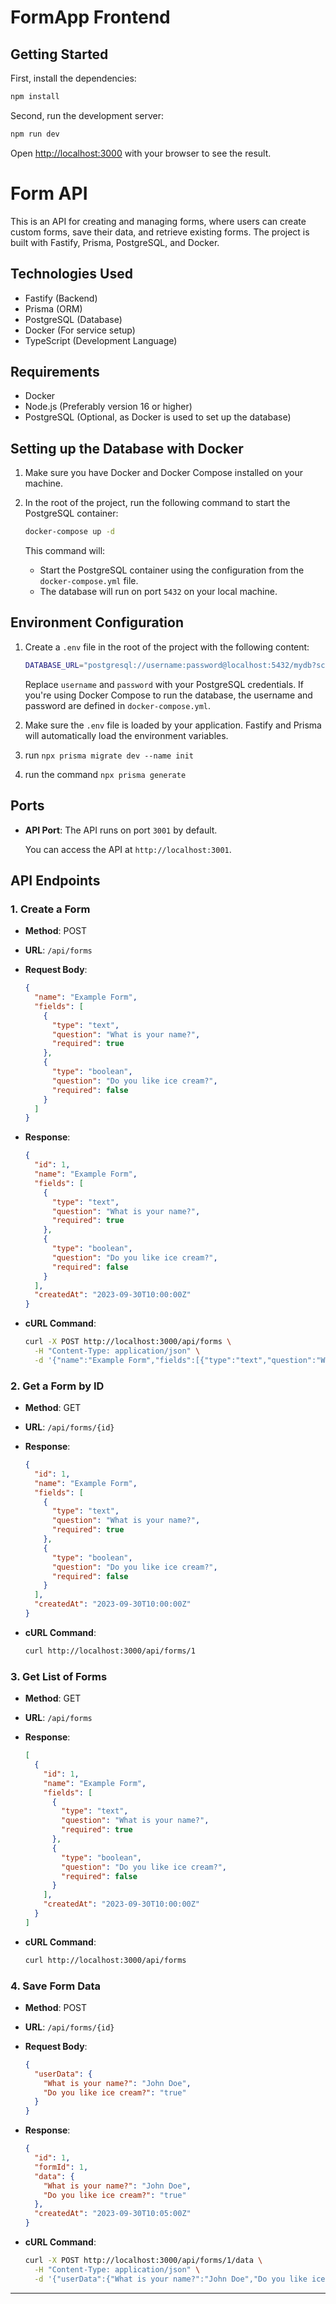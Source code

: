 # FormApp Frontend

## Getting Started

First, install the dependencies:

```bash
npm install
```

Second, run the development server:

```bash
npm run dev
```

Open [http://localhost:3000](http://localhost:3000) with your browser to see the result.

# Form API

This is an API for creating and managing forms, where users can create custom forms, save their data, and retrieve existing forms. The project is built with Fastify, Prisma, PostgreSQL, and Docker.

## Technologies Used

- Fastify (Backend)
- Prisma (ORM)
- PostgreSQL (Database)
- Docker (For service setup)
- TypeScript (Development Language)

## Requirements

- Docker
- Node.js (Preferably version 16 or higher)
- PostgreSQL (Optional, as Docker is used to set up the database)

## Setting up the Database with Docker

1. Make sure you have Docker and Docker Compose installed on your machine.
2. In the root of the project, run the following command to start the PostgreSQL container:

   ```bash
   docker-compose up -d
   ```

   This command will:

   - Start the PostgreSQL container using the configuration from the `docker-compose.yml` file.
   - The database will run on port `5432` on your local machine.

## Environment Configuration

1. Create a `.env` file in the root of the project with the following content:

   ```bash
   DATABASE_URL="postgresql://username:password@localhost:5432/mydb?schema=public"
   ```

   Replace `username` and `password` with your PostgreSQL credentials. If you're using Docker Compose to run the database, the username and password are defined in `docker-compose.yml`.

2. Make sure the `.env` file is loaded by your application. Fastify and Prisma will automatically load the environment variables.

3. run `npx prisma migrate dev --name init`

4. run the command `npx prisma generate`

## Ports

- **API Port**: The API runs on port `3001` by default.

  You can access the API at `http://localhost:3001`.


## API Endpoints

### 1. Create a Form

- **Method**: POST
- **URL**: `/api/forms`
- **Request Body**:

  ```json
  {
    "name": "Example Form",
    "fields": [
      {
        "type": "text",
        "question": "What is your name?",
        "required": true
      },
      {
        "type": "boolean",
        "question": "Do you like ice cream?",
        "required": false
      }
    ]
  }
  ```

- **Response**:

  ```json
  {
    "id": 1,
    "name": "Example Form",
    "fields": [
      {
        "type": "text",
        "question": "What is your name?",
        "required": true
      },
      {
        "type": "boolean",
        "question": "Do you like ice cream?",
        "required": false
      }
    ],
    "createdAt": "2023-09-30T10:00:00Z"
  }
  ```

- **cURL Command**:

  ```bash
  curl -X POST http://localhost:3000/api/forms \
    -H "Content-Type: application/json" \
    -d '{"name":"Example Form","fields":[{"type":"text","question":"What is your name?","required":true},{"type":"boolean","question":"Do you like ice cream?","required":false}]}'
  ```

### 2. Get a Form by ID

- **Method**: GET
- **URL**: `/api/forms/{id}`
- **Response**:

  ```json
  {
    "id": 1,
    "name": "Example Form",
    "fields": [
      {
        "type": "text",
        "question": "What is your name?",
        "required": true
      },
      {
        "type": "boolean",
        "question": "Do you like ice cream?",
        "required": false
      }
    ],
    "createdAt": "2023-09-30T10:00:00Z"
  }
  ```

- **cURL Command**:

  ```bash
  curl http://localhost:3000/api/forms/1
  ```

### 3. Get List of Forms

- **Method**: GET
- **URL**: `/api/forms`
- **Response**:

  ```json
  [
    {
      "id": 1,
      "name": "Example Form",
      "fields": [
        {
          "type": "text",
          "question": "What is your name?",
          "required": true
        },
        {
          "type": "boolean",
          "question": "Do you like ice cream?",
          "required": false
        }
      ],
      "createdAt": "2023-09-30T10:00:00Z"
    }
  ]
  ```

- **cURL Command**:

  ```bash
  curl http://localhost:3000/api/forms
  ```

### 4. Save Form Data

- **Method**: POST
- **URL**: `/api/forms/{id}`
- **Request Body**:

  ```json
  {
    "userData": {
      "What is your name?": "John Doe",
      "Do you like ice cream?": "true"
    }
  }
  ```

- **Response**:

  ```json
  {
    "id": 1,
    "formId": 1,
    "data": {
      "What is your name?": "John Doe",
      "Do you like ice cream?": "true"
    },
    "createdAt": "2023-09-30T10:05:00Z"
  }
  ```

- **cURL Command**:

  ```bash
  curl -X POST http://localhost:3000/api/forms/1/data \
    -H "Content-Type: application/json" \
    -d '{"userData":{"What is your name?":"John Doe","Do you like ice cream?":"true"}}'
  ```

---

